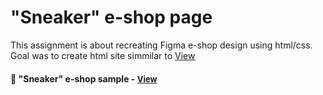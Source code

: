 
# "Sneaker" e-shop page

This assignment is about recreating Figma e-shop design using html/css. Goal was to create html site simmilar to <a href="https://www.figma.com/community/file/1282989996438463973">View</a><h4>

<h4>🔹 "Sneaker" e-shop sample - <a href="https://simonakom.github.io/sneaker/sneaker.html" style="font-size:small;">View</a><h4>


